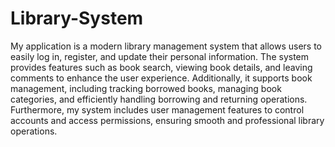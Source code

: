 # Library-System
My application is a modern library management system that allows users to easily log in, register, and update their personal information. The system provides features such as book search, viewing book details, and leaving comments to enhance the user experience. Additionally, it supports book management, including tracking borrowed books, managing book categories, and efficiently handling borrowing and returning operations. Furthermore, my system includes user management features to control accounts and access permissions, ensuring smooth and professional library operations.
